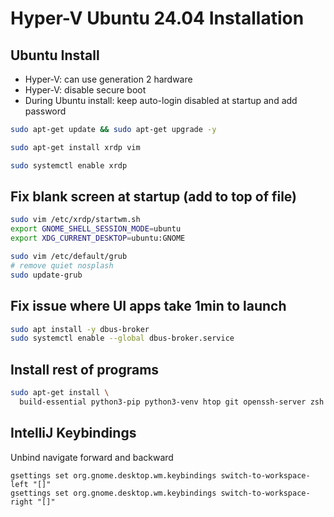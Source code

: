 # Hyper-V Ubuntu 24.04 Installation

## Ubuntu Install
- Hyper-V: can use generation 2 hardware
- Hyper-V: disable secure boot
- During Ubuntu install: keep auto-login disabled at startup and add password

```sh
sudo apt-get update && sudo apt-get upgrade -y

sudo apt-get install xrdp vim

sudo systemctl enable xrdp
```

## Fix blank screen at startup (add to top of file)
```sh
sudo vim /etc/xrdp/startwm.sh
export GNOME_SHELL_SESSION_MODE=ubuntu
export XDG_CURRENT_DESKTOP=ubuntu:GNOME

sudo vim /etc/default/grub
# remove quiet nosplash
sudo update-grub
```

## Fix issue where UI apps take 1min to launch
```sh
sudo apt install -y dbus-broker
sudo systemctl enable --global dbus-broker.service
```

## Install rest of programs

```sh
sudo apt-get install \
  build-essential python3-pip python3-venv htop git openssh-server zsh curl wget 
```

## IntelliJ Keybindings
Unbind navigate forward and backward
```
gsettings set org.gnome.desktop.wm.keybindings switch-to-workspace-left "[]"
gsettings set org.gnome.desktop.wm.keybindings switch-to-workspace-right "[]"
```
